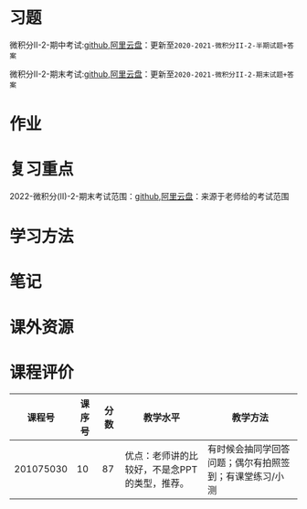 # 习题

微积分II-2-期中考试:[github](https://github.com/SCUBioGuide/SCU-Biology-Guide/tree/main/大一下/微积分（II）-2/习题/微积分II-2-期中考试),[阿里云盘](https://www.aliyundrive.com/s/KQ7qhZFdqMQ)：更新至`2020-2021-微积分II-2-半期试题+答案`

微积分II-2-期末考试:[github](https://github.com/SCUBioGuide/SCU-Biology-Guide/tree/main/大一下/微积分（II）-2/习题/微积分II-2-期末考试),[阿里云盘](https://www.aliyundrive.com/s/4y5rpRU9D7L)：更新至`2020-2021-微积分II-2-期末试题+答案`

# 作业

# 复习重点

2022-微积分(II)-2-期末考试范围：[github](https://github.com/SCUBioGuide/SCU-Biology-Guide/blob/main/大一下/微积分（II）-2/复习重点/2022-微积分(II)-2-期末考试范围.pdf),[阿里云盘](https://www.aliyundrive.com/s/XVYKsHpjVYo)：来源于老师给的考试范围

# 学习方法

# 笔记

# 课外资源

# 课程评价

| 课程号 | 课序号 | 分数 | 教学水平 | 教学方法 |
|-------|-------|-----|---------|---------|
| 201075030 | 10 | 87 | 优点：老师讲的比较好，不是念PPT的类型，推荐。 | 有时候会抽同学回答问题；偶尔有拍照签到；有课堂练习/小测 |
